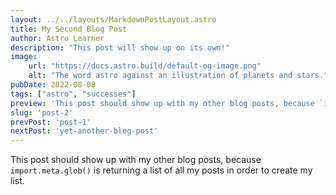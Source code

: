 ```yaml
---
layout: ../../layouts/MarkdownPostLayout.astro
title: My Second Blog Post
author: Astro Learner
description: "This post will show up on its own!"
image:
    url: "https://docs.astro.build/default-og-image.png"
    alt: "The word astro against an illustration of planets and stars."
pubDate: 2022-08-08
tags: ["astro", "successes"]
preview: 'This post should show up with my other blog posts, because `import.meta.glob()` is returning a list of all my posts in order to create my list.'
slug: 'post-2'
prevPost: 'post-1'
nextPost: 'yet-another-blog-post'
---
```


This post should show up with my other blog posts, because `import.meta.glob()` is returning a list of all my posts in order to create my list.
